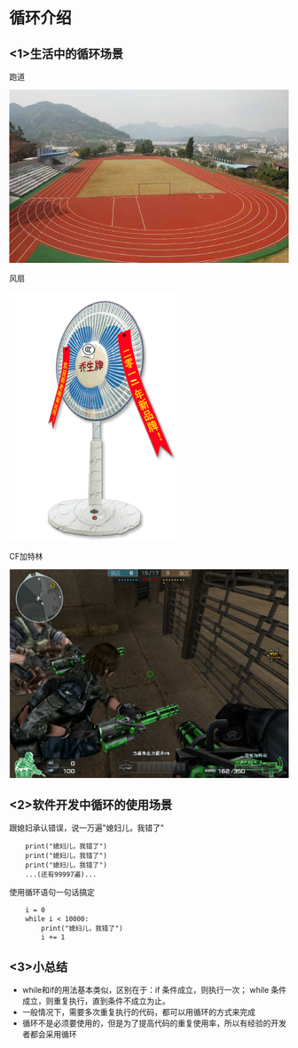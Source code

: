 # 循环介绍

## <1>生活中的循环场景

跑道

![跑道](../Images/01-第2天-5.jpg)

风扇

![跑道](../Images/01-第2天-6.gif)

CF加特林

![跑道](../Images/01-第2天-7.jpg)

## <2>软件开发中循环的使用场景

跟媳妇承认错误，说一万遍"媳妇儿，我错了"

```
    print("媳妇儿，我错了")
    print("媳妇儿，我错了")
    print("媳妇儿，我错了")
    ...(还有99997遍)...
```

使用循环语句一句话搞定

```
    i = 0
    while i < 10000:
        print("媳妇儿，我错了")
        i += 1
```

## <3>小总结

- while和if的用法基本类似，区别在于：if 条件成立，则执行一次； while 条件成立，则重复执行，直到条件不成立为止。
- 一般情况下，需要多次重复执行的代码，都可以用循环的方式来完成
- 循环不是必须要使用的，但是为了提高代码的重复使用率，所以有经验的开发者都会采用循环